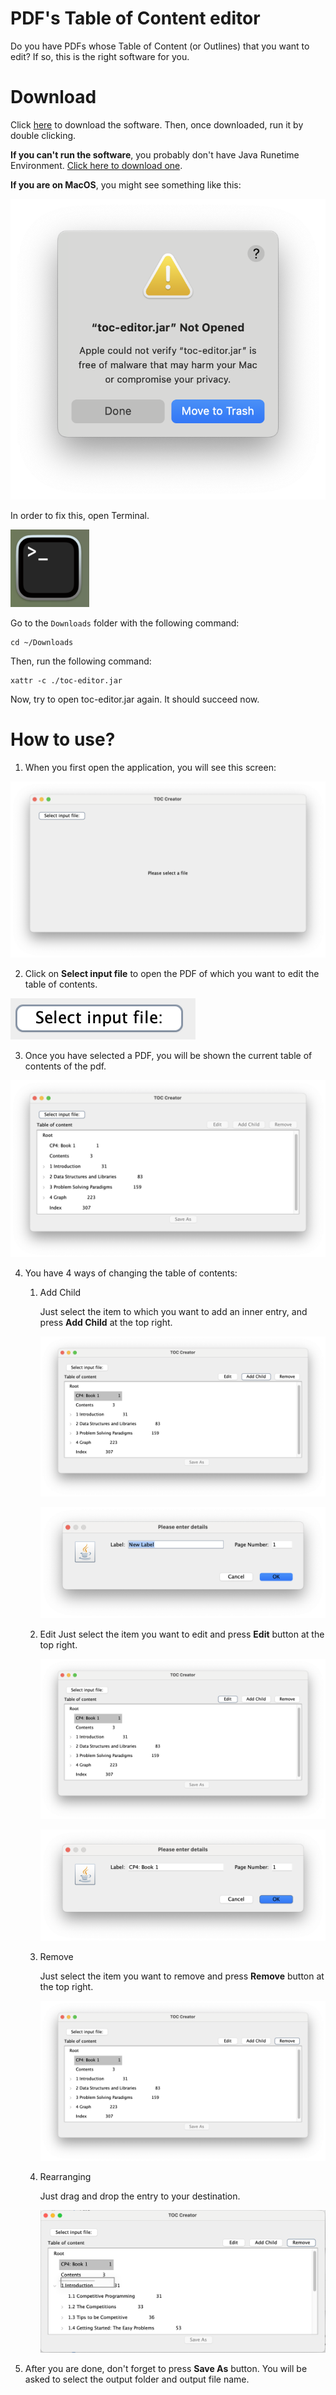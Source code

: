# PDF's Table of Content editor

Do you have PDFs whose Table of Content (or Outlines) that you want to edit? If so, this is the right software for you.

# Download

Click [here](./executable/toc-editor.jar) to download the software. Then, once downloaded, run it by double clicking.

**If you can't run the software**, you probably don't have Java Runetime Environment. [Click here to download one](https://www.azul.com/downloads/?version=java-24&package=jre#zulu).

**If you are on MacOS**, you might see something like this:

![Can't open in MacOS](screenshots/cant-open-mac.png)

In order to fix this, open Terminal.

![Terminal Icon](screenshots/terminal-icon.png)

Go to the `Downloads` folder with the following command:

```
cd ~/Downloads
```

Then, run the following command:

```
xattr -c ./toc-editor.jar
```

Now, try to open toc-editor.jar again. It should succeed now.

# How to use?

1. When you first open the application, you will see this screen:

![First Screen](screenshots/image.png)

2. Click on **Select input file** to open the PDF of which you want to edit the table of contents.

  ![Select Input File Button](screenshots/image-2.png)

3. Once you have selected a PDF, you will be shown the current table of contents of the pdf.

![Showing Table of Contents](screenshots/image-1.png)

4. You have 4 ways of changing the table of contents:
   1. Add Child

      Just select the item to which you want to add an inner entry, and press **Add Child** at the top right.

      ![Add child being pressed](screenshots/image-3.png)

      ![Add child dialog](screenshots/image-4.png)

   2. Edit
      Just select the item you want to edit and press **Edit** button at the top right.

      ![Edit being pressed](screenshots/image-5.png)

      ![Edit dialog](screenshots/image-6.png)

   3. Remove

      Just select the item you want to remove and press **Remove** button at the top right.

      ![Remove being pressed](screenshots/image-7.png)

   4. Rearranging

      Just drag and drop the entry to your destination.

      ![alt text](screenshots/image-9.png)

5. After you are done, don't forget to press **Save As** button. You will be asked to select the output folder and output file name.
